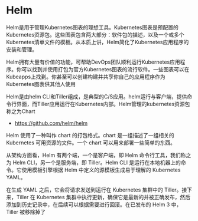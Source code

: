 # Helm

Helm是用于管理Kubernetes图表的理想工具。Kubernetes图表是预配置的Kubernetes资源包。这些图表包含两大部分：软件包的描述，以及一个或多个Kubernetes清单文件的模板。从本质上讲，Helm简化了Kubernetes应用程序的安装和管理。

Helm拥有大量有价值的功能，可帮助DevOps团队顺利运行Kubernetes应用程序。你可以找到并使用打包为官方Kubernetes图表的流行软件。一些图表可以在Kubeapps上找到。你甚至可以创建构建并共享你自己的应用程序作为Kubernetes图表供其他人使用

Helm是由helm CLI和Tiller组成，是典型的C/S应用。helm运行与客户端，提供命令行界面，而Tiller应用运行在Kubernetes内部。Helm管理的kubernetes资源包称之为Chart

- <https://github.com/helm/helm>

Helm 使用了一种叫作 chart 的打包格式。chart 是一组描述了一组相关的 Kubernetes 可用资源的文件。一个 chart 可以用来部署一些简单的东西。

从架构方面看，Helm 有两个端，一个是客户端，即 Helm 命令行工具，我们称之为 Helm CLI，另一个是服务端，即 Tiller。Helm CLI 是运行在本地机器上的命令。它使用模板引擎根据 Helm 中定义的源模板生成易于理解的 Kubernetes YAML。

在生成 YAML 之后，它会将请求发送到运行在 Kubernetes 集群中的 Tiller。接下来，Tiller 在 Kubernetes 集群中执行更新，确保它是最新的并被正确发布，然后添加到历史记录中，在后续可以根据需要进行回滚。在已发布的 Helm 3 中，Tiller 被移除掉了